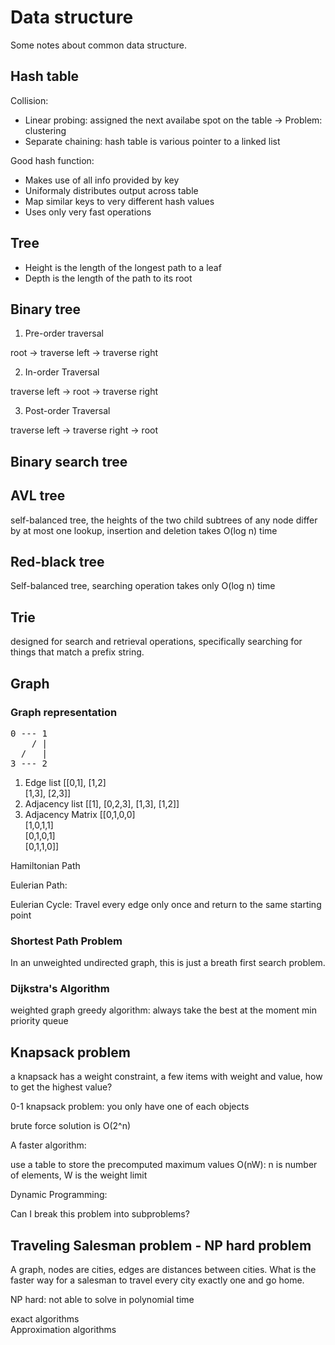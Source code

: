 # Data structure

Some notes about common data structure.


## Hash table

Collision:
- Linear probing: assigned the next availabe spot on the table -> Problem: clustering
- Separate chaining: hash table is various pointer to a linked list

Good hash function:
- Makes use of all info provided by key
- Uniformaly distributes output across table
- Map similar keys to very different hash values
- Uses only very fast operations

## Tree

- Height is the length of the longest path to a leaf
- Depth is the length of the path to its root

## Binary tree

1. Pre-order traversal

root -> traverse left -> traverse right

2. In-order Traversal

traverse left -> root -> traverse right

3. Post-order Traversal

traverse left -> traverse right -> root

## Binary search tree

## AVL tree
self-balanced tree, the heights of the two child subtrees of any node differ by at most one
lookup, insertion and deletion takes O(log n) time

## Red-black tree
Self-balanced tree, searching operation takes only O(log n) time

## Trie
designed for search and retrieval operations, specifically searching for things that match a prefix string.

## Graph

### Graph representation

<pre>
0 --- 1
    / |
  /   |
3 --- 2
</pre>

1. Edge list 
  [[0,1], [1,2] \
  [1,3], [2,3]]
3. Adjacency list
  [[1], [0,2,3], [1,3], [1,2]]
5. Adjacency Matrix
  [[0,1,0,0] \
  [1,0,1,1] \
  [0,1,0,1] \
  [0,1,1,0]]
  
  
Hamiltonian Path
  
Eulerian Path:
  
Eulerian Cycle:
Travel every edge only once and return to the same starting point
  
  
### Shortest Path Problem

In an unweighted undirected graph, this is just a breath first search problem.

### Dijkstra's Algorithm
weighted graph
greedy algorithm: always take the best at the moment
min priority queue

## Knapsack problem
a knapsack has a weight constraint, a few items with weight and value, how to get the highest value?

0-1 knapsack problem: you only have one of each objects

brute force solution is O(2^n)

A faster algorithm:

use a table to store the precomputed maximum values
O(nW): n is number of elements, W is the weight limit

Dynamic Programming:

Can I break this problem into subproblems?


## Traveling Salesman problem - NP hard problem
A graph, nodes are cities, edges are distances between cities. What is the faster way for a salesman to travel every city exactly one and go home.

NP hard: not able to solve in polynomial time

exact algorithms\
Approximation algorithms



